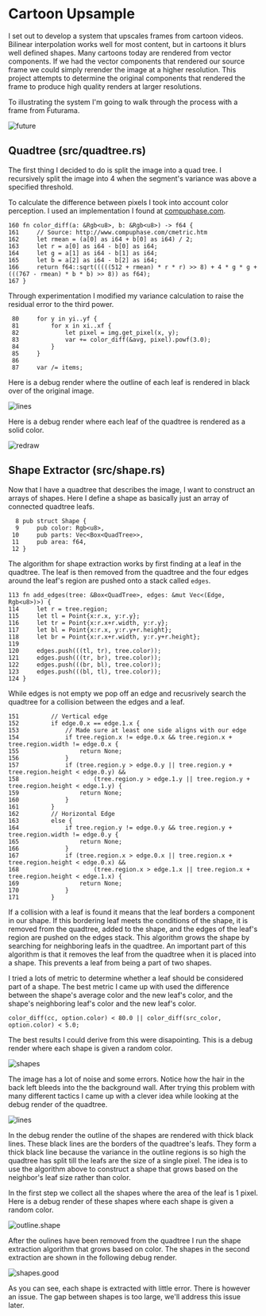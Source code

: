 # Cartoon Upsample

I set out to develop a system that upscales frames from cartoon videos. Bilinear interpolation works well for most content, but in cartoons it blurs well defined shapes. Many cartoons today are rendered from vector components. If we had the vector components that rendered our source frame we could simply rerender the image at a higher resolution. This project attempts to determine the original components that rendered the frame to produce high quality renders at larger resolutions.

To illustrating the system I'm going to walk through the process with a frame from Futurama.

![future](images/future.png)


## Quadtree (src/quadtree.rs)

The first thing I decided to do is split the image into a quad tree. I recursively split the image into 4 when the segment's variance was above a specified threshold. 

To calculate the difference between pixels I took into account color perception. I used an implementation I found at [compuphase.com](http://www.compuphase.com/cmetric.htm).

```
160 fn color_diff(a: &Rgb<u8>, b: &Rgb<u8>) -> f64 {
161     // Source: http://www.compuphase.com/cmetric.htm
162     let rmean = (a[0] as i64 + b[0] as i64) / 2;
163     let r = a[0] as i64 - b[0] as i64;
164     let g = a[1] as i64 - b[1] as i64;
165     let b = a[2] as i64 - b[2] as i64;
166     return f64::sqrt(((((512 + rmean) * r * r) >> 8) + 4 * g * g + (((767 - rmean) * b * b) >> 8)) as f64);
167 }
```

Through experimentation I modified my variance calculation to raise the residual error to the third power.

```
 80     for y in yi..yf {
 81         for x in xi..xf {
 82             let pixel = img.get_pixel(x, y);
 83             var += color_diff(&avg, pixel).powf(3.0);
 84         }
 85     }
 86 
 87     var /= items;
```

Here is a debug render where the outline of each leaf is rendered in black over of the original image.

![lines](images/lines.png)

Here is a debug render where each leaf of the quadtree is rendered as a solid color.

![redraw](images/redraw.png)


## Shape Extractor (src/shape.rs)

Now that I have a quadtree that describes the image, I want to construct an arrays of shapes. Here I define a shape as basically just an array of connected quadtree leafs.

```
  8 pub struct Shape {
  9     pub color: Rgb<u8>,
 10     pub parts: Vec<Box<QuadTree>>,
 11     pub area: f64,
 12 } 
```

The algorithm for shape extraction works by first finding at a leaf in the quadtree. The leaf is then removed from the quadtree and the four edges around the leaf's region are pushed onto a stack called `edges`.

```
113 fn add_edges(tree: &Box<QuadTree>, edges: &mut Vec<(Edge, Rgb<u8>)>) {
114     let r = tree.region;
115     let tl = Point{x:r.x, y:r.y};
116     let tr = Point{x:r.x+r.width, y:r.y};
117     let bl = Point{x:r.x, y:r.y+r.height};
118     let br = Point{x:r.x+r.width, y:r.y+r.height};
119     
120     edges.push(((tl, tr), tree.color));
121     edges.push(((tr, br), tree.color));
122     edges.push(((br, bl), tree.color));
123     edges.push(((bl, tl), tree.color));
124 }
```

While edges is not empty we pop off an edge and recusrively search the quadtree for a collision between the edges and a leaf.

```
151         // Vertical edge
152         if edge.0.x == edge.1.x {
153             // Made sure at least one side aligns with our edge
154             if tree.region.x != edge.0.x && tree.region.x + tree.region.width != edge.0.x {
155                 return None;
156             }
157             if (tree.region.y > edge.0.y || tree.region.y + tree.region.height < edge.0.y) &&
158                     (tree.region.y > edge.1.y || tree.region.y + tree.region.height < edge.1.y) {
159                 return None;
160             }
161         }   
162         // Horizontal Edge
163         else {  
164             if tree.region.y != edge.0.y && tree.region.y + tree.region.width != edge.0.y {
165                 return None;
166             }
167             if (tree.region.x > edge.0.x || tree.region.x + tree.region.height < edge.0.x) &&
168                     (tree.region.x > edge.1.x || tree.region.x + tree.region.height < edge.1.x) {
169                 return None;
170             }
171         } 
```

If a collision with a leaf is found it means that the leaf borders a component in our shape. If this bordering leaf meets the conditions of the shape, it is removed from the quadtree, added to the shape, and the edges of the leaf's region are pushed on the edges stack. This algorithm grows the shape by searching for neighboring leafs in the quadtree. An important part of this algorithm is that it removes the leaf from the quadtree when it is placed into a shape. This prevents a leaf from being a part of two shapes.

I tried a lots of metric to determine whether a leaf should be considered part of a shape. The best metric I came up with used the difference between the shape's average color and the new leaf's color, and the shape's neighboring leaf's color and the new leaf's color.

```
color_diff(cc, option.color) < 80.0 || color_diff(src_color, option.color) < 5.0; 
```

The best results I could derive from this were disapointing. This is a debug render where each shape is given a random color.

![shapes](images/shapes.png)

The image has a lot of noise and some errors. Notice how the hair in the back left bleeds into the the background wall. After trying this problem with many different tactics I came up with a clever idea while looking at the debug render of the quadtree.

![lines](images/lines.png)

In the debug render the outline of the shapes are rendered with thick black lines. These black lines are the borders of the quadtree's leafs. They form a thick black line because the variance in the outline regions is so high the quadtree has split till the leafs are the size of a single pixel. The idea is to use the algorithm above to construct a shape that grows based on the neighbor's leaf size rather than color.

In the first step we collect all the shapes where the area of the leaf is 1 pixel. Here is a debug render of these shapes where each shape is given a random color.

![outline.shape](images/outline.shape.png)

After the oulines have been removed from the quadtree I run the shape extraction algorithm that grows based on color. The shapes in the second extraction are shown in the following debug render.

![shapes.good](images/shapes.good.png)

As you can see, each shape is extracted with little error. There is however an issue. The gap between shapes is too large, we'll address this issue later.

